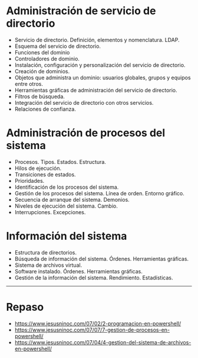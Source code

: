# Administración de servicio de directorio
- Servicio de directorio. Definición, elementos y nomenclatura. LDAP.
- Esquema del servicio de directorio.
- Funciones del dominio
- Controladores de dominio.
- Instalación, configuración y personalización del servicio de directorio.
- Creación de dominios.
- Objetos que administra un dominio: usuarios globales, grupos y equipos entre otros.
- Herramientas gráficas de administración del servicio de directorio.
- Filtros de búsqueda.
- Integración del servicio de directorio con otros servicios.
- Relaciones de confianza. 

# Administración de procesos del sistema
- Procesos. Tipos. Estados. Estructura.
- Hilos de ejecución.
- Transiciones de estados.
- Prioridades.
- Identificación de los procesos del sistema.
- Gestión de los procesos del sistema. Línea de orden. Entorno gráfico.
- Secuencia de arranque del sistema. Demonios.
- Niveles de ejecución del sistema. Cambio.
- Interrupciones. Excepciones.

# Información del sistema
- Estructura de directorios.
- Búsqueda de información del sistema. Órdenes. Herramientas gráficas.
- Sistema de archivos virtual.
- Software instalado. Órdenes. Herramientas gráficas.
- Gestión de la información del sistema. Rendimiento. Estadísticas.

------------------------------

# Repaso
* https://www.jesusninoc.com/07/02/2-programacion-en-powershell/
* https://www.jesusninoc.com/07/07/7-gestion-de-procesos-en-powershell/
* https://www.jesusninoc.com/07/04/4-gestion-del-sistema-de-archivos-en-powershell/
